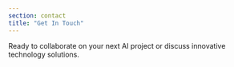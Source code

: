 ```yaml
---
section: contact
title: "Get In Touch"
---
```


Ready to collaborate on your next AI project or discuss innovative technology solutions.